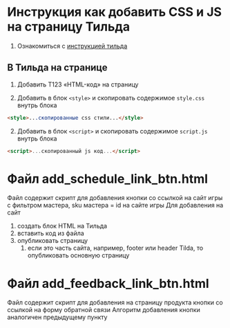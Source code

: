 # Инструкция как добавить CSS и JS на страницу Тильда

1. Ознакомиться с [инструкцией тильда](https://tilda.cc/ru/answers/a/html/#:~:text=%D0%9E%D1%82%D0%BA%D1%80%D0%BE%D0%B9%D1%82%D0%B5%20%C2%AB%D0%91%D0%B8%D0%B1%D0%BB%D0%B8%D0%BE%D1%82%D0%B5%D0%BA%D1%83%20%D0%B1%D0%BB%D0%BE%D0%BA%D0%BE%D0%B2%C2%BB%20%E2%86%92%20%C2%AB,%2C%20CSS%20%D0%B8%20Javascript%2D%D0%BA%D0%BE%D0%B4.)


## В Тильда на странице
1. Добавить T123 «HTML-код» на страницу

2. Добавить в блок ```<style>``` и скопировать содержимое ```style.css``` внутрь блока
```html
<style>...скопированные css стили...</style>
```

2. Добавить в блок ```<script>``` и скопировать содержимое ```script.js``` внутрь блока
```html
<script>...скопированный js код...</script>
```

# Файл add_schedule_link_btn.html

Файл содержит скрипт для добавления кнопки со ссылкой на сайт игры с фильтром мастера, sku мастера = id на сайте игры
Для добавления на сайт 
1. создать блок HTML на Тильда
2. вставить код из файла
3. опубликовать страницу
    1. если это часть сайта, например, footer или header Tilda, то опубликовать основную страницу
  
# Файл add_feedback_link_btn.html
Файл содержит скрипт для добавления на страницу продукта кнопки со ссылкой на форму обратной связи
Алгоритм добавления кнопки аналогичен предыдущему пункту

